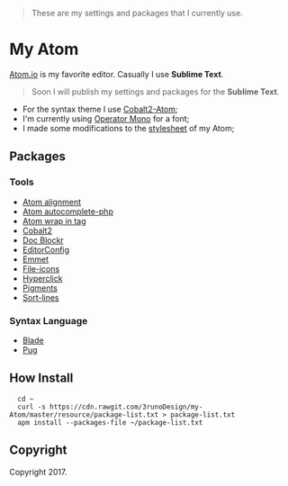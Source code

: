 > These are my settings and packages that I currently use.

# My Atom
[Atom.io](https://atom.io/) is my favorite editor. Casually I use **Sublime Text**.
> Soon I will publish my settings and packages for the **Sublime Text**.

- For the syntax theme I use [Cobalt2-Atom](https://github.com/wesbos/cobalt2-atom);
- I'm currently using [Operator Mono](http://www.typography.com/fonts/operator/overview/) for a font;
- I made some modifications to the [stylesheet](https://github.com/3runoDesign/my-Atom/resource/styles.less) of my Atom;

## Packages

### Tools
- [Atom alignment](https://atom.io/packages/atom-alignment)
- [Atom autocomplete-php](https://atom.io/packages/atom-autocomplete-php)
- [Atom wrap in tag](https://atom.io/packages/atom-wrap-in-tag)
- [Cobalt2](https://github.com/wesbos/cobalt2-atom)
- [Doc Blockr](https://atom.io/packages/docblockr)
- [EditorConfig](https://atom.io/packages/editorconfig)
- [Emmet](https://atom.io/packages/emmet)
- [File-icons](https://atom.io/packages/file-icons)
- [Hyperclick](https://atom.io/packages/hyperclick)
- [Pigments](https://atom.io/packages/pigments)
- [Sort-lines](https://atom.io/packages/sort-lines)

### Syntax Language
- [Blade](https://atom.io/packages/language-blade)
- [Pug](https://atom.io/packages/language-pug)

## How Install
```shell
  cd ~
  curl -s https://cdn.rawgit.com/3runoDesign/my-Atom/master/resource/package-list.txt > package-list.txt
  apm install --packages-file ~/package-list.txt
```

## Copyright
Copyright 2017.
